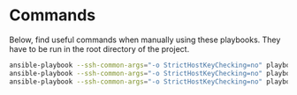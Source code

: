# Commands

Below, find useful commands when manually using these playbooks.
They have to be run in the root directory of the project.

```bash
ansible-playbook --ssh-common-args="-o StrictHostKeyChecking=no" playbooks/02_bootstrap.yml --extra-vars="@run/vars/02_bootstrap.yml" --step --start-at-task="Create SSH Key"
ansible-playbook --ssh-common-args="-o StrictHostKeyChecking=no" playbooks/04_agent.yml -i "run/hosts" --key-file="run/ec2:mockfog2:ssh-key.pem" --extra-vars="@run/vars/04_agent.yml" --start-at-task="Copy Agent"
ansible-playbook --ssh-common-args="-o StrictHostKeyChecking=no" playbooks/07_destroy.yml --extra-vars="@run/vars/07_destroy.yml" --step --start-at-task="Destroy Internet Gateway"
```